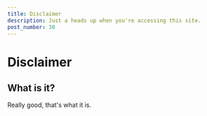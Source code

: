 ```yaml
---
title: Disclaimer
description: Just a heads up when you're accessing this site.
post_number: 30
---
```


# Disclaimer

## What is it?

Really good, that's what it is.